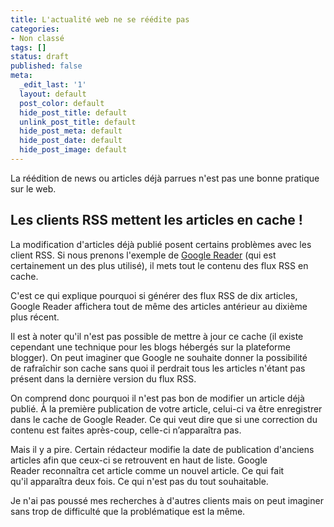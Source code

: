 ```yaml
---
title: L'actualité web ne se réédite pas
categories:
- Non classé
tags: []
status: draft
published: false
meta:
  _edit_last: '1'
  layout: default
  post_color: default
  hide_post_title: default
  unlink_post_title: default
  hide_post_meta: default
  hide_post_date: default
  hide_post_image: default
---
```

La réédition de news ou articles déjà parrues n'est pas une bonne pratique sur le web. <!--more-->
<h2>Les clients RSS mettent les articles en cache !</h2>
La modification d'articles déjà publié posent certains problèmes avec les client RSS.
Si nous prenons l'exemple de <a title="Google Reader" href="https://www.google.com/reader">Google Reader</a> (qui est certainement un des plus utilisé), il mets tout le contenu des flux RSS en cache.

C'est ce qui explique pourquoi si générer des flux RSS de dix articles, Google Reader affichera tout de même des articles antérieur au dixième plus récent.

Il est à noter qu'il n'est pas possible de mettre à jour ce cache (il existe cependant une technique pour les blogs hébergés sur la plateforme blogger). On peut imaginer que Google ne souhaite donner la possibilité de rafraîchir son cache sans quoi il perdrait tous les articles n'étant pas présent dans la dernière version du flux RSS.

On comprend donc pourquoi il n'est pas bon de modifier un article déjà publié. À la première publication de votre article, celui-ci va être enregistrer dans le cache de Google Reader. Ce qui veut dire que si une correction du contenu est faites après-coup, celle-ci n’apparaîtra pas.

Mais il y a pire. Certain rédacteur modifie la date de publication d'anciens articles afin que ceux-ci se retrouvent en haut de liste. Google Reader reconnaîtra cet article comme un nouvel article. Ce qui fait qu'il apparaîtra deux fois. Ce qui n'est pas du tout souhaitable.

Je n'ai pas poussé mes recherches à d'autres clients mais on peut imaginer sans trop de difficulté que la problématique est la même.

&nbsp;
